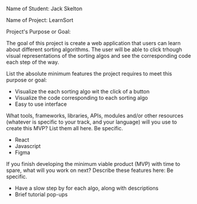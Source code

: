 Name of Student: Jack Skelton

Name of Project: LearnSort

Project's Purpose or Goal:

The goal of this project is create a web application that users can learn about different sorting algorithms. The user will be able to click trhough visual representations of the sorting algos and see the corresponding code each step of the way.

List the absolute minimum features the project requires to meet this purpose or goal:

- Visualize the each sorting algo wit the click of a button
- Visualize the code corresponding to each sorting algo
- Easy to use interface

What tools, frameworks, libraries, APIs, modules and/or other resources (whatever is specific to your track, and your language) will you use to create this MVP? List them all here. Be specific.

- React
- Javascript
- Figma

If you finish developing the minimum viable product (MVP) with time to spare, what will you work on next? Describe these features here: Be specific.

- Have a slow step by for each algo, along with descriptions
- Brief tutorial pop-ups
